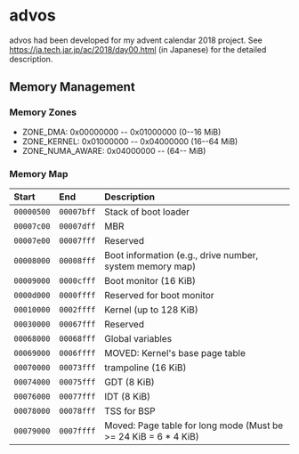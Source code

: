 # advos

advos had been developed for my advent calendar 2018 project.
See https://ja.tech.jar.jp/ac/2018/day00.html (in Japanese) for the detailed description.

## Memory Management

### Memory Zones

* ZONE_DMA: 0x00000000 -- 0x01000000 (0--16 MiB)
* ZONE_KERNEL: 0x01000000 -- 0x04000000 (16--64 MiB)
* ZONE_NUMA_AWARE: 0x04000000 -- (64-- MiB)

### Memory Map

| Start      | End        | Description |
| :--------- | :--------- | :---------- |
| `00000500` | `00007bff` | Stack of boot loader |
| `00007c00` | `00007dff` | MBR |
| `00007e00` | `00007fff` | Reserved |
| `00008000` | `00008fff` | Boot information (e.g., drive number, system memory map) |
| `00009000` | `0000cfff` | Boot monitor (16 KiB) |
| `0000d000` | `0000ffff` | Reserved for boot monitor |
| `00010000` | `0002ffff` | Kernel (up to 128 KiB) |
| `00030000` | `00067fff` | Reserved |
| `00068000` | `00068fff` | Global variables |
| `00069000` | `0006ffff` | MOVED: Kernel's base page table |
| `00070000` | `00073fff` | trampoline (16 KiB) |
| `00074000` | `00075fff` | GDT (8 KiB) |
| `00076000` | `00077fff` | IDT (8 KiB) |
| `00078000` | `00078fff` | TSS for BSP |
| `00079000` | `0007ffff` | Moved: Page table for long mode (Must be >= 24 KiB = 6 * 4 KiB) |

